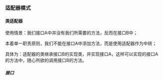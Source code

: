 ### 适配器模式

#### 类适配器

使用情景：我们接口A中并没有我们所需要的方法，反而在接口B中；

本着单一职责原则，我们不能在接口A中添加方法，而是使用适配器作为中转；

具体为：适配器的类继承接口B的实现类，并实现接口A，这样可以实现的接口A的方法中，随心所欲的调用接口B的方法。

##### 接口

```

```



